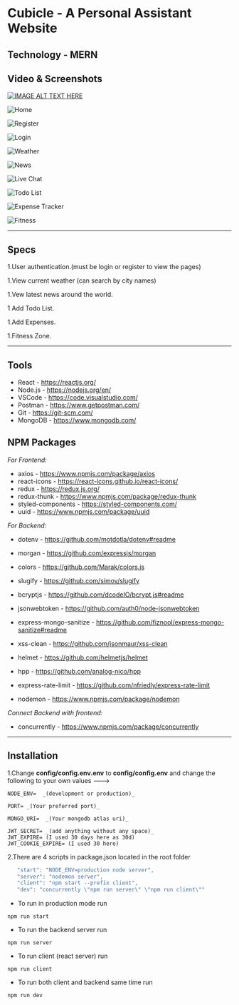 # Cubicle - A Personal Assistant Website

## Technology - **MERN**

## Video & Screenshots

[![IMAGE ALT TEXT HERE](https://img.youtube.com/vi/bONb0hv2Eig/0.jpg)](https://www.youtube.com/watch?v=bONb0hv2Eig)

![Home](https://user-images.githubusercontent.com/72348711/134617691-7541002b-66ab-407d-b73c-e18d87d64ce1.png)

![Register](https://user-images.githubusercontent.com/72348711/126858855-4e30369e-df8c-4096-a7eb-aeec161ee6da.png)

![Login](https://user-images.githubusercontent.com/72348711/126858863-f732ff1d-a9f8-496a-adb6-7dc44b575e27.png)

![Weather](https://user-images.githubusercontent.com/72348711/134617743-e31533fe-dcb5-4a31-8d69-b851e8a96878.png)

![News](https://user-images.githubusercontent.com/72348711/134617893-6d354ca3-9e29-47e6-ae71-51ca0c12c450.png)

![Live Chat](https://user-images.githubusercontent.com/72348711/134617830-59d93ee6-5c77-4ba7-a45d-6f17e7a47cda.png)

![Todo List](https://user-images.githubusercontent.com/72348711/134617782-3f3b0b47-7d4c-4141-b52a-65935590d1ac.png)

![Expense Tracker](https://user-images.githubusercontent.com/72348711/134617795-c0fffbd6-eeab-40b4-ac6b-c30fa4ccb5f5.png)

![Fitness](https://user-images.githubusercontent.com/72348711/126858923-642b9feb-1585-4786-b6a0-e7abf1a1300c.png)

---

## Specs

1.User authentication.(must be login or register to view the pages)

1.View current weather (can search by city names)

1.Vew latest news around the world.

1 Add Todo List.

1.Add Expenses.

1.Fitness Zone.

---

## Tools

- React - https://reactjs.org/
- Node.js - https://nodejs.org/en/
- VSCode - https://code.visualstudio.com/
- Postman - https://www.getpostman.com/
- Git - https://git-scm.com/
- MongoDB - https://www.mongodb.com/

## NPM Packages

_For Frontend:_

- axios - https://www.npmjs.com/package/axios
- react-icons - https://react-icons.github.io/react-icons/
- redux - https://redux.js.org/
- redux-thunk - https://www.npmjs.com/package/redux-thunk
- styled-components - https://styled-components.com/
- uuid - https://www.npmjs.com/package/uuid

_For Backend:_

- dotenv - https://github.com/motdotla/dotenv#readme
- morgan - https://github.com/expressjs/morgan
- colors - https://github.com/Marak/colors.js
- slugify - https://github.com/simov/slugify

- bcryptjs - https://github.com/dcodeIO/bcrypt.js#readme
- jsonwebtoken - https://github.com/auth0/node-jsonwebtoken

- express-mongo-sanitize - https://github.com/fiznool/express-mongo-sanitize#readme
- xss-clean - https://github.com/jsonmaur/xss-clean
- helmet - https://github.com/helmetjs/helmet
- hpp - https://github.com/analog-nico/hpp
- express-rate-limit - https://github.com/nfriedly/express-rate-limit
- nodemon - https://www.npmjs.com/package/nodemon

_Connect Backend with frontend:_

- concurrently - https://www.npmjs.com/package/concurrently

---

## Installation

1.Change **config/config.env.env** to **config/config.env** and change the following to your own values --->

```console
NODE_ENV=  _(development or production)_

PORT= _(Your preferred port)_

MONGO_URI=  _(Your mongodb atlas uri)_

JWT_SECRET= _(add anything without any space)_
JWT_EXPIRE= (I used 30 days here as 30d)
JWT_COOKIE_EXPIRE= (I used 30 here)
```

2.There are 4 scripts in package.json located in the root folder

```javascript
   "start": "NODE_ENV=production node server",
   "server": "nodemon server",
   "client": "npm start --prefix client",
   "dev": "concurrently \"npm run server\" \"npm run client\""
```

- To run in production mode run

```console
npm run start
```

- To run the backend server run

```console
npm run server
```

- To run client (react server) run

```console
npm run client
```

- To run both client and backend same time run

```console
npm run dev
```
